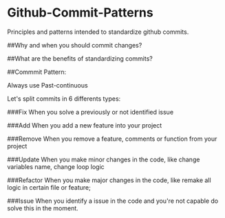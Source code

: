 # Github-Commit-Patterns
Principles and patterns intended to standardize github commits.

##Why and when you should commit changes?


##What are the benefits of standardizing commits?

##Commmit Pattern:

Always use Past-continuous


Let's split commits in 6 differents types:

###Fix
  When you solve a previously or not identified issue
  
###Add
  When you add a new feature into your project
  
###Remove
  When you remove a feature, comments or function from your project
  
###Update
  When you make minor changes in the code, like change variables name, change loop logic
  
###Refactor
  When you make major changes in the code, like remake all logic in certain file or feature;
  

###Issue
  When you identify a issue in the code and you're not capable do solve this in the moment.
  
